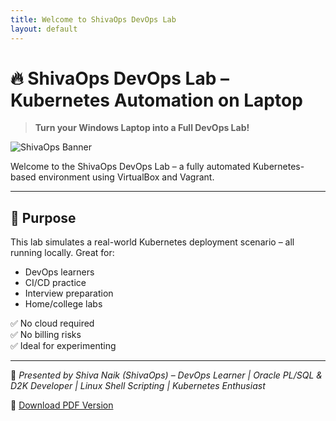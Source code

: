 ```yaml
---
title: Welcome to ShivaOps DevOps Lab
layout: default
---
```


# 🔥 ShivaOps DevOps Lab – Kubernetes Automation on Laptop

> **Turn your Windows Laptop into a Full DevOps Lab!**

![ShivaOps Banner](https://raw.githubusercontent.com/shivaops/assets/main/banner.png)

Welcome to the ShivaOps DevOps Lab – a fully automated Kubernetes-based environment using VirtualBox and Vagrant.

---

## 🎯 Purpose

This lab simulates a real-world Kubernetes deployment scenario – all running locally. Great for:

- DevOps learners
- CI/CD practice
- Interview preparation
- Home/college labs

✅ No cloud required  
✅ No billing risks  
✅ Ideal for experimenting

---

🎥 *Presented by Shiva Naik (ShivaOps)* – *DevOps Learner | Oracle PL/SQL & D2K Developer | Linux Shell Scripting | Kubernetes Enthusiast*

📄 [Download PDF Version](https://raw.githubusercontent.com/shivaops/assets/main/shivaops-docs.pdf)
